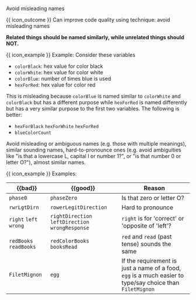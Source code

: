 <span id="title">Avoid misleading names</span>

<span id="prereqs"></span>

<span id="outcomes">{{ icon_outcome }} Can improve code quality using technique: avoid misleading names </span>

<div id="body">

**Related things should be named similarly, while unrelated things should NOT.**

<box>

{{ icon_example }} Example: Consider these variables
* `colorBlack`: hex value for color black
* `colorWhite`: hex value for color white
* `colorBlue`: number of times blue is used
* `hexForRed`: hex value for color red

This is misleading because `colorBlue` is named similar to `colorWhite` and `colorBlack` but has a different purpose while `hexForRed` is named differently but has a very similar purpose to the first two variables. The following is better:
* `hexForBlack` `hexForWhite` `hexForRed`
* `blueColorCount`

</box>

Avoid misleading or ambiguous names (e.g. those with multiple meanings), similar sounding names, hard-to-pronounce ones (e.g. avoid ambiguities like "is that a lowercase L, capital I or number 1?", or "is that number 0 or letter O?"), almost similar names.

<box>

{{ icon_example }} Examples:

| {{bad}}        | {{good}}        |  Reason      |
| --------------- | --------------- |  --------------- |
|`phase0`  |`phaseZero`  |  Is that zero or letter O? |
|`rwrLgtDirn`  |`rowerLegitDirection`  |  Hard to pronounce |
|`right` `left` `wrong`  |`rightDirection` `leftDirection` `wrongResponse`  |  `right` is for 'correct' or 'opposite of 'left'? |
|`redBooks` `readBooks`  |`redColorBooks` `booksRead` |  `red` and `read` (past tense) sounds the same |
|`FiletMignon`  |`egg` |  If the requirement is just a name of a food, `egg` is a much easier to type/say choice than `FiletMignon` |

</box>


</div>

<div id="extras">
</div>

